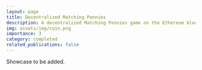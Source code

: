 ```yaml
---
layout: page
title: Decentralized Matching Pennies
description: A decentralized Matching Pennies game on the Ethereum blockchain.
img: assets/img/coin.png
importance: 3
category: completed
related_publications: false
---
```


Showcase to be added.
